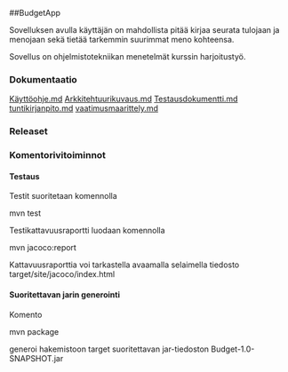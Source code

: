 

##BudgetApp


Sovelluksen avulla käyttäjän on mahdollista pitää kirjaa seurata tulojaan ja 
menojaan sekä tietää tarkemmin suurimmat meno kohteensa.

Sovellus on ohjelmistotekniikan menetelmät kurssin harjoitustyö.

### Dokumentaatio

[Käyttöohje.md](https://github.com/juleht/ot-harjoitustyo/blob/master/dokumentaatio/K%C3%A4ytt%C3%B6ohje.md)
[Arkkitehtuurikuvaus.md](https://github.com/juleht/ot-harjoitustyo/blob/master/dokumentaatio/Arkkitehtuurikuvaus.md)
[Testausdokumentti.md](https://github.com/juleht/ot-harjoitustyo/blob/master/dokumentaatio/Testausdokumentti.md)
[tuntikirjanpito.md](https://github.com/juleht/ot-harjoitustyo/blob/master/dokumentaatio/tuntikirjanpito.md)
[vaatimusmaarittely.md](https://github.com/juleht/ot-harjoitustyo/blob/master/dokumentaatio/vaatimusmaarittely.md)

### Releaset

### Komentorivitoiminnot

#### Testaus

Testit suoritetaan komennolla

mvn test

Testikattavuusraportti luodaan komennolla

mvn jacoco:report

Kattavuusraporttia voi tarkastella avaamalla selaimella tiedosto 
target/site/jacoco/index.html

#### Suoritettavan jarin generointi

Komento

mvn package

generoi hakemistoon target suoritettavan jar-tiedoston 
Budget-1.0-SNAPSHOT.jar
